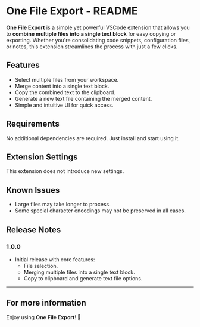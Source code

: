 # One File Export - README

**One File Export** is a simple yet powerful VSCode extension that allows you to **combine multiple files into a single text block** for easy copying or exporting. Whether you're consolidating code snippets, configuration files, or notes, this extension streamlines the process with just a few clicks.

## Features

- Select multiple files from your workspace.
- Merge content into a single text block.
- Copy the combined text to the clipboard.
- Generate a new text file containing the merged content.
- Simple and intuitive UI for quick access.

## Requirements

No additional dependencies are required. Just install and start using it.

## Extension Settings

This extension does not introduce new settings.

## Known Issues

- Large files may take longer to process.
- Some special character encodings may not be preserved in all cases.

## Release Notes

### 1.0.0

- Initial release with core features:
  - File selection.
  - Merging multiple files into a single text block.
  - Copy to clipboard and generate text file options.

---

## For more information

Enjoy using **One File Export**! 🚀
